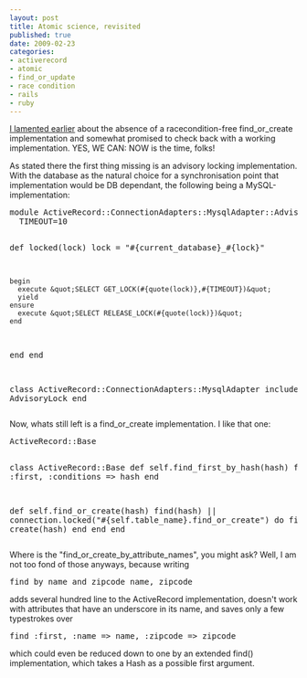 ```yaml
---
layout: post
title: Atomic science, revisited
published: true
date: 2009-02-23
categories:
- activerecord
- atomic
- find_or_update
- race condition
- rails
- ruby
---
```

<p><a href="http://1rad.wordpress.com/2008/09/29/0x04-atomic-science/">I lamented earlier</a> about the absence of a racecondition-free find_or_create implementation and somewhat promised to check back with a working implementation. YES, WE CAN: NOW is the time, folks!</p>

<p>As stated there the first thing missing is an advisory locking implementation. With the database as the natural choice for a synchronisation point that implementation would be DB dependant, the following being a MySQL-implementation:</p>

<div class="CodeRay">
  <div class="code"><pre>module ActiveRecord::ConnectionAdapters::MysqlAdapter::AdvisoryLock
  TIMEOUT=10

  def locked(lock)
    lock = &quot;#{current_database}_#{lock}&quot;

    begin
      execute &quot;SELECT GET_LOCK(#{quote(lock)},#{TIMEOUT})&quot;
      yield
    ensure
      execute &quot;SELECT RELEASE_LOCK(#{quote(lock)})&quot;
    end
  end
end

class ActiveRecord::ConnectionAdapters::MysqlAdapter
  include AdvisoryLock
end</pre></div>
</div>


<p>Now, whats still left is a find_or_create implementation. I like that one:</p>

<div class="CodeRay">
  <div class="code"><pre>ActiveRecord::Base

class ActiveRecord::Base
  def self.find_first_by_hash(hash)
    find :first, :conditions =&gt; hash
  end

  def self.find_or_create(hash)
    find(hash) || connection.locked(&quot;#{self.table_name}.find_or_create&quot;) do
      find(hash) || create(hash)
    end
  end
end</pre></div>
</div>


<p>Where is the "find_or_create_by_attribute_names", you might ask? Well, I am not too fond of those anyways, because writing</p>

<div class="CodeRay">
  <div class="code"><pre>find_by_name_and zipcode name, zipcode</pre></div>
</div>


<p>adds several hundred line to the ActiveRecord implementation, doesn't work with attributes that have an underscore in its name, and saves only a few typestrokes over</p>

<div class="CodeRay">
  <div class="code"><pre>find :first, :name =&gt; name, :zipcode =&gt; zipcode</pre></div>
</div>


<p>which could even be reduced down to one by an extended find() implementation, which takes a Hash as a possible first argument.</p>
